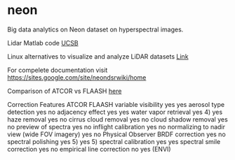 neon
====
Big data analytics on Neon dataset on hyperspectral images.



Lidar Matlab code [UCSB](http://geog.ucsb.edu/~malonzo/matlab_code.html)



Linux alternatives to visualize and analyze LiDAR datasets [Link](http://gis.stackexchange.com/questions/63077/linux-alternatives-to-visualize-and-analyze-lidar-datasets)





For compelete documentation visit https://sites.google.com/site/neondsrwiki/home


Comparison of ATCOR vs FLAASH [here](http://www.rese.ch/products/atcor/compare.html)

Correction Features	  ATCOR	  FLAASH
variable visibility 	yes 	yes 
aerosol type detection 	yes 	no 
adjacency effect 	yes 	yes 
water vapor retrieval 	yes 4) 	yes 
haze removal 	yes 	no 
cirrus cloud removal 	yes 	no 
cloud shadow removal 	yes 	no 
preview of spectra 	yes 	no 
inflight calibration 	yes 	no 
normalizing to nadir view (wide FOV imagery) 	yes 	no 
Physical Observer BRDF correction 	yes 	no 
spectral polishing 	yes 5) 	yes 5) 
spectral calibration 	yes 	yes 
spectral smile correction 	yes 	no 
empirical line correction 	no 	yes (ENVI) 
